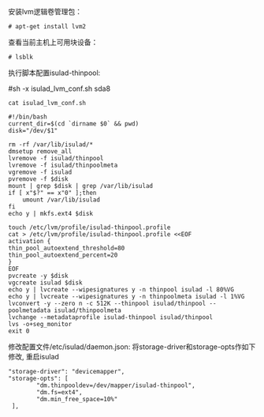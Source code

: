 安装lvm逻辑卷管理包：

```
# apt-get install lvm2
```

查看当前主机上可用块设备：

```
# lsblk
```

执行脚本配置isulad-thinpool:

#sh -x isulad_lvm_conf.sh sda8

```
cat isulad_lvm_conf.sh

#!/bin/bash
current_dir=$(cd `dirname $0` && pwd)
disk="/dev/$1"

rm -rf /var/lib/isulad/*
dmsetup remove_all
lvremove -f isulad/thinpool
lvremove -f isulad/thinpoolmeta
vgremove -f isulad
pvremove -f $disk
mount | grep $disk | grep /var/lib/isulad
if [ x"$?" == x"0" ];then
    umount /var/lib/isulad
fi
echo y | mkfs.ext4 $disk

touch /etc/lvm/profile/isulad-thinpool.profile
cat > /etc/lvm/profile/isulad-thinpool.profile <<EOF
activation {
thin_pool_autoextend_threshold=80
thin_pool_autoextend_percent=20
}
EOF
pvcreate -y $disk
vgcreate isulad $disk
echo y | lvcreate --wipesignatures y -n thinpool isulad -l 80%VG
echo y | lvcreate --wipesignatures y -n thinpoolmeta isulad -l 1%VG
lvconvert -y --zero n -c 512K --thinpool isulad/thinpool --poolmetadata isulad/thinpoolmeta
lvchange --metadataprofile isulad-thinpool isulad/thinpool
lvs -o+seg_monitor
exit 0
```

修改配置文件/etc/isulad/daemon.json:
将storage-driver和storage-opts作如下修改, 重启isulad

```
"storage-driver": "devicemapper",
"storage-opts": [
        "dm.thinpooldev=/dev/mapper/isulad-thinpool",
        "dm.fs=ext4",
        "dm.min_free_space=10%"
 ],

```




